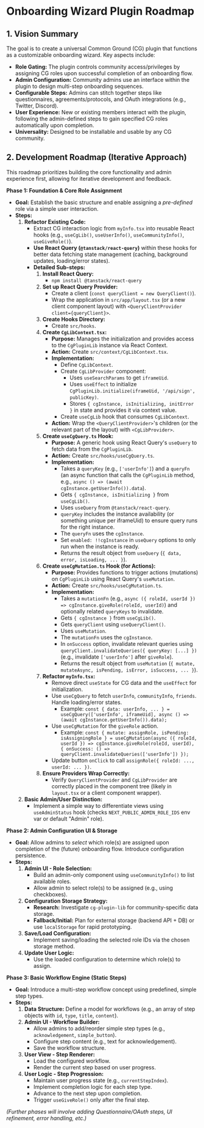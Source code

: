 # Onboarding Wizard Plugin Roadmap

## 1. Vision Summary

The goal is to create a universal Common Ground (CG) plugin that functions as a customizable onboarding wizard. Key aspects include:

*   **Role Gating:** The plugin controls community access/privileges by assigning CG roles upon successful completion of an onboarding flow.
*   **Admin Configuration:** Community admins use an interface within the plugin to design multi-step onboarding sequences.
*   **Configurable Steps:** Admins can stitch together steps like questionnaires, agreements/protocols, and OAuth integrations (e.g., Twitter, Discord).
*   **User Experience:** New or existing members interact with the plugin, following the admin-defined steps to gain specified CG roles automatically upon completion.
*   **Universality:** Designed to be installable and usable by any CG community.

## 2. Development Roadmap (Iterative Approach)

This roadmap prioritizes building the core functionality and admin experience first, allowing for iterative development and feedback.

**Phase 1: Foundation & Core Role Assignment**

*   **Goal:** Establish the basic structure and enable assigning a *pre-defined* role via a simple user interaction.
*   **Steps:**
    1.  **Refactor Existing Code:**
        *   Extract CG interaction logic from `myInfo.tsx` into reusable React hooks (e.g., `useCgLib()`, `useUserInfo()`, `useCommunityInfo()`, `useGiveRole()`).
        *   **Use React Query (`@tanstack/react-query`)** within these hooks for better data fetching state management (caching, background updates, loading/error states).
        *   **Detailed Sub-steps:**
            1.  **Install React Query:**
                *   `npm install @tanstack/react-query`
            2.  **Set up React Query Provider:**
                *   Create a client (`const queryClient = new QueryClient()`).
                *   Wrap the application in `src/app/layout.tsx` (or a new client component layout) with `<QueryClientProvider client={queryClient}>`.
            3.  **Create Hooks Directory:**
                *   Create `src/hooks`.
            4.  **Create `CgLibContext.tsx`:**
                *   **Purpose:** Manages the initialization and provides access to the `CgPluginLib` instance via React Context.
                *   **Action:** Create `src/context/CgLibContext.tsx`.
                *   **Implementation:**
                    *   Define `CgLibContext`.
                    *   Create `CgLibProvider` component:
                        *   Uses `useSearchParams` to get `iframeUid`.
                        *   Uses `useEffect` to initialize `CgPluginLib.initialize(iframeUid, '/api/sign', publicKey)`.
                        *   Stores `{ cgInstance, isInitializing, initError }` in state and provides it via context value.
                    *   Create `useCgLib` hook that consumes `CgLibContext`.
                *   **Action:** Wrap the `<QueryClientProvider>`'s children (or the relevant part of the layout) with `<CgLibProvider>`.
            5.  **Create `useCgQuery.ts` Hook:**
                *   **Purpose:** A generic hook using React Query's `useQuery` to fetch data from the `CgPluginLib`.
                *   **Action:** Create `src/hooks/useCgQuery.ts`.
                *   **Implementation:**
                    *   Takes a `queryKey` (e.g., `['userInfo']`) and a `queryFn` (an async function that calls the `CgPluginLib` method, e.g., `async () => (await cgInstance.getUserInfo()).data`).
                    *   Gets `{ cgInstance, isInitializing }` from `useCgLib()`.
                    *   Uses `useQuery` from `@tanstack/react-query`.
                    *   `queryKey` includes the instance availability (or something unique per iframeUid) to ensure query runs for the right instance.
                    *   The `queryFn` uses the `cgInstance`.
                    *   Set `enabled: !!cgInstance` in `useQuery` options to only run when the instance is ready.
                    *   Returns the result object from `useQuery` (`{ data, error, isLoading, ... }`).
            6.  **Create `useCgMutation.ts` Hook (for Actions):**
                *   **Purpose:** Provides functions to trigger actions (mutations) on `CgPluginLib` using React Query's `useMutation`.
                *   **Action:** Create `src/hooks/useCgMutation.ts`.
                *   **Implementation:**
                    *   Takes a `mutationFn` (e.g., `async ({ roleId, userId }) => cgInstance.giveRole(roleId, userId)`) and optionally related `queryKeys` to invalidate.
                    *   Gets `{ cgInstance }` from `useCgLib()`.
                    *   Gets `queryClient` using `useQueryClient()`.
                    *   Uses `useMutation`.
                    *   The `mutationFn` uses the `cgInstance`.
                    *   In `onSuccess` option, invalidate relevant queries using `queryClient.invalidateQueries({ queryKey: [...] })` (e.g., invalidate `['userInfo']` after `giveRole`).
                    *   Returns the result object from `useMutation` (`{ mutate, mutateAsync, isPending, isError, isSuccess, ... }`).
            7.  **Refactor `myInfo.tsx`:**
                *   Remove direct `useState` for CG data and the `useEffect` for initialization.
                *   Use `useCgQuery` to fetch `userInfo`, `communityInfo`, `friends`. Handle loading/error states.
                    *   Example: `const { data: userInfo, ... } = useCgQuery(['userInfo', iframeUid], async () => (await cgInstance.getUserInfo()).data);`
                *   Use `useCgMutation` for the `giveRole` action.
                    *   Example: `const { mutate: assignRole, isPending: isAssigningRole } = useCgMutation(async ({ roleId, userId }) => cgInstance.giveRole(roleId, userId), { onSuccess: () => queryClient.invalidateQueries(['userInfo']) });`
                *   Update button `onClick` to call `assignRole({ roleId: ..., userId: ... })`.
            8.  **Ensure Providers Wrap Correctly:**
                *   Verify `QueryClientProvider` and `CgLibProvider` are correctly placed in the component tree (likely in `layout.tsx` or a client component wrapper).
    2.  **Basic Admin/User Distinction:**
        *   Implement a simple way to differentiate views using `useAdminStatus` hook (checks `NEXT_PUBLIC_ADMIN_ROLE_IDS` env var or default "Admin" role).

**Phase 2: Admin Configuration UI & Storage**

*   **Goal:** Allow admins to *select* which role(s) are assigned upon completion of the (future) onboarding flow. Introduce configuration persistence.
*   **Steps:**
    1.  **Admin UI - Role Selection:**
        *   Build an admin-only component using `useCommunityInfo()` to list available roles.
        *   Allow admin to select role(s) to be assigned (e.g., using checkboxes).
    2.  **Configuration Storage Strategy:**
        *   **Research:** Investigate `cg-plugin-lib` for community-specific data storage.
        *   **Fallback/Initial:** Plan for external storage (backend API + DB) or use `localStorage` for rapid prototyping.
    3.  **Save/Load Configuration:**
        *   Implement saving/loading the selected role IDs via the chosen storage method.
    4.  **Update User Logic:**
        *   Use the loaded configuration to determine which role(s) to assign.

**Phase 3: Basic Workflow Engine (Static Steps)**

*   **Goal:** Introduce a multi-step workflow concept using predefined, simple step types.
*   **Steps:**
    1.  **Data Structure:** Define a model for workflows (e.g., an array of step objects with `id`, `type`, `title`, `content`).
    2.  **Admin UI - Workflow Builder:**
        *   Allow admins to add/reorder simple step types (e.g., `acknowledgement`, `simple_button`).
        *   Configure step content (e.g., text for acknowledgement).
        *   Save the workflow structure.
    3.  **User View - Step Renderer:**
        *   Load the configured workflow.
        *   Render the current step based on user progress.
    4.  **User Logic - Step Progression:**
        *   Maintain user progress state (e.g., `currentStepIndex`).
        *   Implement completion logic for each step type.
        *   Advance to the next step upon completion.
        *   Trigger `useGiveRole()` only after the final step.

*(Further phases will involve adding Questionnaire/OAuth steps, UI refinement, error handling, etc.)* 